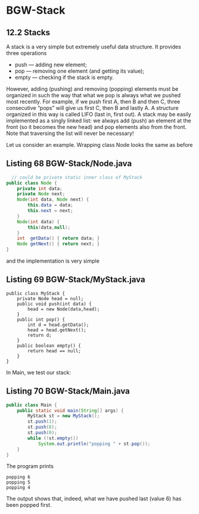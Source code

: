 # BGW-Stack

## 12.2 Stacks  

A stack is a very simple but extremely useful data structure. It provides three operations  

* push — adding new element;  
* pop — removing one element (and getting its value);  
* empty — checking if the stack is empty.  

However, adding (pushing) and removing (popping) elements must be organized in
such the way that what we pop is always what we pushed most recently. For example,
if we push first A, then B and then C, three consecutive “pops” will give us first C,
then B and lastly A. A structure organized in this way is called LIFO (last in, first
out).
A stack may be easily implemented as a singly linked list: we always add (push)
an element at the front (so it becomes the new head) and pop elements also from the
front. Note that traversing the list will never be necessary! 

Let us consider an example. Wrapping class Node looks the same as before  

## Listing 68 BGW-Stack/Node.java  

```java
  // could be private static inner class of MyStack
public class Node {
    private int data;
    private Node next;
    Node(int data, Node next) {
        this.data = data;
        this.next = next;
    }
    Node(int data) {
        this(data,null);
    }
    int  getData() { return data; }
    Node getNext() { return next; }
}

```
and the implementation is very simple  

## Listing 69 BGW-Stack/MyStack.java

```
public class MyStack {
    private Node head = null;
    public void push(int data) {
        head = new Node(data,head);
    }
    public int pop() {
        int d = head.getData();
        head = head.getNext();
        return d;
    }
    public boolean empty() {
        return head == null;
    }
}
```

In Main, we test our stack:  

## Listing 70 BGW-Stack/Main.java

```java
public class Main {
    public static void main(String[] args) {
        MyStack st = new MyStack();
        st.push(1);
        st.push(8);
        st.push(0);
        while (!st.empty())
            System.out.println("popping " + st.pop());
    }
}

```

The program prints  

```
popping 6
popping 5
popping 4
```

The output shows that, indeed, what we have pushed last (value 6) has been popped first.  

